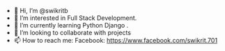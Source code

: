 - 👋 Hi, I’m @swikritb
- 👀 I’m interested in Full Stack Development.
- 🌱 I’m currently learning Python Django .
- 💞️ I’m looking to collaborate with projects
- 📫 How to reach me: Facebook: https://www.facebook.com/swikrit.701

